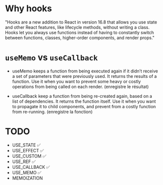 # Why hooks

"Hooks are a new addition to React in version 16.8 that allows you use state and other React features, like lifecycle methods, without writing a class. Hooks let you always use functions instead of having to constantly switch between functions, classes, higher-order components, and render props."

# `useMemo` vs `useCallback`

- useMemo keeps a function from being executed again if it didn’t receive a set of parameters that were previously used. It returns the results of a function. Use it when you want to prevent some heavy or costly operations from being called on each render. (enregistre le résultat)

- useCallback keep a function from being re-created again, based on a list of dependencies. It returns the function itself. Use it when you want to propagate it to child components, and prevent from a costly function from re-running. (enregistre la fonction)

# TODO

- USE_STATE ✅
- USE_EFFECT ✅
- USE_CUSTOM ✅
- USE_REF ✅
- USE_CALLBACK ✅
- USE_MEMO ✅
- MEMOIZATION
